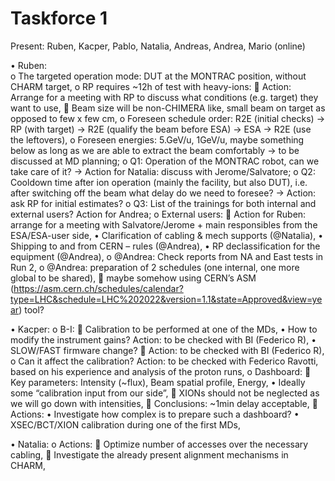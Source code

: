 # Taskforce 1

Present: Ruben, Kacper, Pablo, Natalia, Andreas, Andrea, Mario (online)
 
•	Ruben:	
	o	The targeted operation mode: DUT at the MONTRAC position, without CHARM target,
	o	RP requires ~12h of test with heavy-ions:
			Action: Arrange for a meeting with RP to discuss what conditions (e.g. target) they want to use,
			Beam size will be non-CHIMERA like, small beam on target as opposed to few x few cm,
	o	Foreseen schedule order: R2E (initial checks) -> RP (with target) -> R2E (qualify the beam before ESA) -> ESA -> R2E (use the leftovers),
	o	Foreseen energies: 5.GeV/u, 1GeV/u, maybe something below as long as we are able to extract the beam comfortably -> to be discussed at MD planning;
	o	Q1: Operation of the MONTRAC robot, can we take care of it? -> Action for Natalia: discuss with Jerome/Salvatore;
	o	Q2: Cooldown time after ion operation (mainly the facility, but also DUT), i.e. after switching off the beam what delay do we need to foresee? -> Action: ask RP for initial estimates?
	o	Q3: List of the trainings for both internal and external users? Action for Andrea;
	o	External users:
			Action for Ruben: arrange for a meeting with Salvatore/Jerome + main responsibles from the ESA/ESA-user side,
			•	Clarification of cabling & mech supports (@Natalia),
			•	Shipping to and from CERN – rules (@Andrea),
			•	RP declassification for the equipment (@Andrea),
	o	@Andrea: Check reports from NA and East tests in Run 2,
	o	@Andrea: preparation of 2 schedules (one internal, one more global to be shared), 
			maybe somehow using CERN’s ASM (https://asm.cern.ch/schedules/calendar?type=LHC&schedule=LHC%202022&version=1.1&state=Approved&view=year) tool? 

•	Kacper:
	o	B-I:
			Calibration to be performed at one of the MDs,
			•	How to modify the instrument gains? Action: to be checked with BI (Federico R),
			•	SLOW/FAST firmware change?  Action: to be checked with BI (Federico R),
	o	Can it affect the calibration? Action: to be checked with Federico Ravotti, based on his experience and analysis of the proton runs,
	o	Dashboard:
			Key parameters: Intensity (~flux), Beam spatial profile, Energy,
			•	Ideally some “calibration input from our side”,
			XIONs should not be neglected as we will go down with intensities,
			Conclusions: ~1min delay acceptable,
			Actions:
			•	Investigate how complex is to prepare such a dashboard?
			•	XSEC/BCT/XION calibration during one of the first MDs,

•	Natalia:
	o	Actions:
			Optimize number of accesses over the necessary cabling,
			Investigate the already present alignment mechanisms in CHARM,